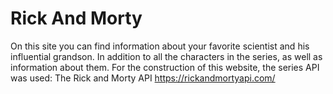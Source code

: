 # Rick And Morty

On this site you can find information about your favorite scientist and his influential grandson. 
In addition to all the characters in the series, as well as information about them.
For the construction of this website, the series API was used: The Rick and Morty API
https://rickandmortyapi.com/
